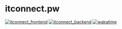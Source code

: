 # itconnect.pw
[![itconnect_frontend](https://github.com/wawahuy/itconnect.pw/actions/workflows/frontend.yml/badge.svg)](https://github.com/wawahuy/itconnect.pw/actions/workflows/frontend.yml)
[![itconnect_backend](https://github.com/wawahuy/itconnect.pw/actions/workflows/backend.yml/badge.svg)](https://github.com/wawahuy/itconnect.pw/actions/workflows/backend.yml)
[![wakatime](https://wakatime.com/badge/user/7dfffda2-e19b-4623-ac69-1e03a88afab8/project/f6115629-478b-4812-a2fe-d13a50537268.svg)](https://wakatime.com/badge/user/7dfffda2-e19b-4623-ac69-1e03a88afab8/project/f6115629-478b-4812-a2fe-d13a50537268)

